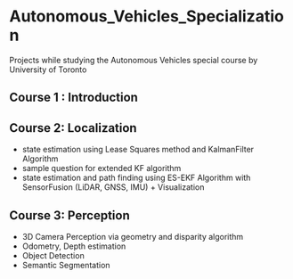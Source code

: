 # Autonomous_Vehicles_Specialization
Projects while studying the Autonomous Vehicles special course by University of Toronto

## Course 1 : Introduction

## Course 2: Localization
* state estimation using Lease Squares method and KalmanFilter Algorithm
* sample question for extended KF algorithm
* state estimation and path finding using ES-EKF Algorithm with SensorFusion (LiDAR, GNSS, IMU) + Visualization

## Course 3: Perception
* 3D Camera Perception via geometry and disparity algorithm
* Odometry, Depth estimation
* Object Detection
* Semantic Segmentation
